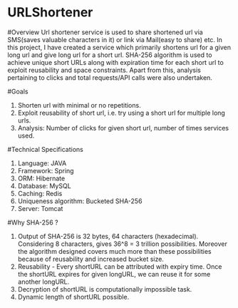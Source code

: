 # URLShortener

#Overview
Url shortener service is used to share shortened url via SMS(saves valuable characters
in it) or link via Mail(easy to share) etc. In this project, I have created a service which
primarily shortens url for a given long url and give long url for a short url. SHA-256
algorithm is used to achieve unique short URLs along with expiration time for each short
url to exploit reusability and space constraints. Apart from this, analysis pertaining to
clicks and total requests/API calls were also undertaken.

#Goals
1. Shorten url with minimal or no repetitions.
2. Exploit reusability of short url, i.e. try using a short url for multiple long urls.
3. Analysis: Number of clicks for given short url, number of times services used.

#Technical Specifications
1. Language: JAVA
2. Framework: Spring
3. ORM: Hibernate
4. Database: MySQL
5. Caching: Redis
6. Uniqueness algorithm: Bucketed SHA-256
7. Server: Tomcat

#Why SHA-256 ?
1) Output of SHA-256 is 32 bytes, 64 characters (hexadecimal). Considering 8
characters, gives 36^8 = 3 trillion possibilities. Moreover the algorithm designed
covers much more than these possibilities because of reusability and increased
bucket size.
2) Reusability - Every shortURL can be attributed with expiry time. Once the
shortURL expires for given longURL, we can reuse it for some another longURL.
3) Decryption of shortURL is computationally impossible task.
4) Dynamic length of shortURL possible.
